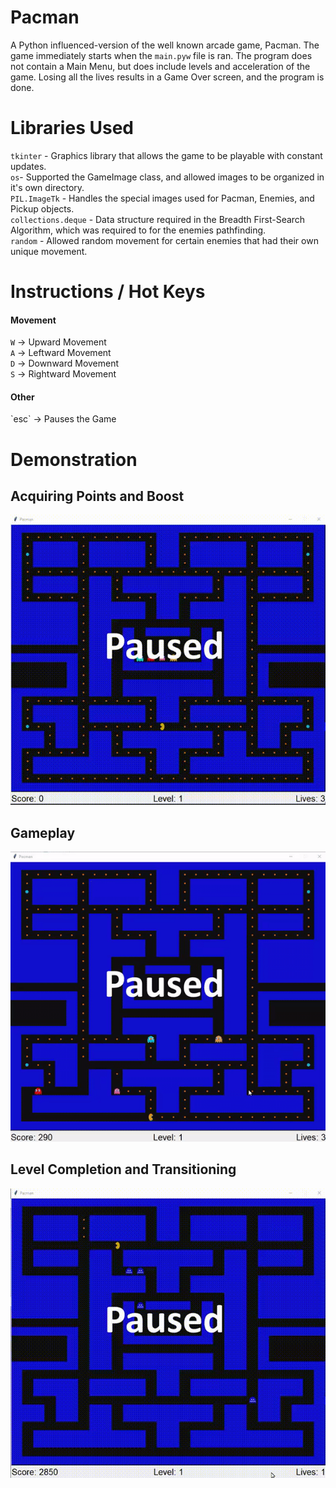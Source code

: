 # Pacman
A Python influenced-version of the well known arcade game, Pacman. The game immediately starts when the `main.pyw` file is ran. The program does not contain a Main Menu, but does include levels and acceleration of the game. Losing all the lives results in a Game Over screen, and the program is done.

# Libraries Used
`tkinter` - Graphics library that allows the game to be playable with constant updates. <br />
`os`- Supported the GameImage class, and allowed images to be organized in it's own directory. <br />
`PIL.ImageTk` - Handles the special images used for Pacman, Enemies, and Pickup objects.<br />
`collections.deque` - Data structure required in the Breadth First-Search Algorithm, which was required to for the enemies pathfinding.<br />
`random` - Allowed random movement for certain enemies that had their own unique movement.<br />

# Instructions / Hot Keys
<h4> Movement </h4>

`W` -> Upward Movement        <br />
`A` -> Leftward Movement      <br />
`D` -> Downward Movement      <br />
`S` -> Rightward Movement     <br />

<h4> Other </h4>
`esc` -> Pauses the Game <br />


# Demonstration #

## Acquiring Points and Boost
<img src='boost.gif' title='Video Walkthrough' width='' alt='Video Walkthrough' />

## Gameplay
<img src='gameplay2.gif' title='Video Walkthrough' width='' alt='Video Walkthrough' />

## Level Completion and Transitioning
<img src='transition.gif' title='Video Walkthrough' width='' alt='Video Walkthrough' />
